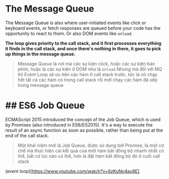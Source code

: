 # The Message Queue
The Message Queue is also where user-initiated events like click or keyboard events, or fetch responses are queued before your code has the opportunity to react to them. Or also DOM events like `onload`.

**The loop gives priority to the call stack, and it first processes everything it finds in the call stack, and once there's nothing in there, it goes to pick up things in the message queue.**

> Message Queue là nơi mà các sự kiện click, hoặc các sự kiện bàn phím, hoặc là các sự kiện ở DOM như là `onload`
> Nhưng mà đối với MQ thì Event Loop sẽ ưu tiên các hàm ở call stack trước, tức là nó chạy hết tất cả các hàm có trong call stack rồi mới chạy các hàm đã xếp trong message queue

# ## ES6 Job Queue
ECMAScript 2015 introduced the concept of the Job Queue, which is used by Promises (also introduced in ES6/ES2015). It's a way to execute the result of an async function as soon as possible, rather than being put at the end of the call stack.

> Một khái niệm mới là Job Queue, được sử dụng bởi Promise, là một cơ chế mà thực hiện cái kết quả của một hàm bất đồng bộ nhanh nhất có thể, bất cứ lúc nào có thể, hơn là đặt hàm bất đồng bộ đó ở cuối call stack

(event loop)[https://www.youtube.com/watch?v=8zKuNo4ay8E]
